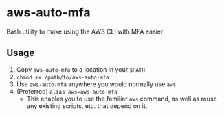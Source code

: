 # aws-auto-mfa
Bash utility to make using the AWS CLI with MFA easier

## Usage
1. Copy `aws-auto-mfa` to a location in your `$PATH`
2. `chmod +x /path/to/aws-auto-mfa`
3. Use `aws-auto-mfa` anywhere you would normally use `aws`
4. (Preferred) `alias aws=aws-auto-mfa`
    * This enables you to use the familiar `aws` command, as well as reuse any existing scripts, etc. that depend on it.
